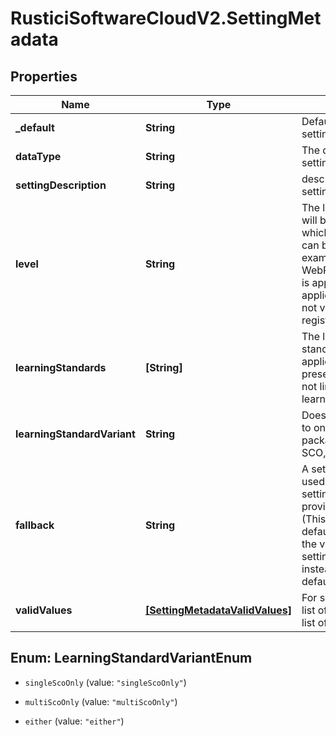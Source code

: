 # RusticiSoftwareCloudV2.SettingMetadata

## Properties
Name | Type | Description | Notes
------------ | ------------- | ------------- | -------------
**_default** | **String** | Default value of this setting | [optional] 
**dataType** | **String** | The data type of this setting | [optional] 
**settingDescription** | **String** | description of this setting | [optional] 
**level** | **String** | The level this setting will be applied at, which limits where it can be set. For example, WebPathToContentRoot is applied at the application level, so it&#39;s not valid to set it for a registration. | [optional] 
**learningStandards** | **[String]** | The list of learning standards this setting applies to. If not present, this setting is not limited to certain learning standards. | [optional] 
**learningStandardVariant** | **String** | Does this setting apply to only single-SCO packages, only multi-SCO, or either? | [optional] [default to &#39;either&#39;]
**fallback** | **String** | A setting that will be used instead of this setting if no value is provided for this setting (This is similar to a default, except that the the value of another setting is being used instead of a fixed default value). | [optional] 
**validValues** | [**[SettingMetadataValidValues]**](SettingMetadataValidValues.md) | For settings with a fixed list of valid values, the list of those values | [optional] 


<a name="LearningStandardVariantEnum"></a>
## Enum: LearningStandardVariantEnum


* `singleScoOnly` (value: `"singleScoOnly"`)

* `multiScoOnly` (value: `"multiScoOnly"`)

* `either` (value: `"either"`)




